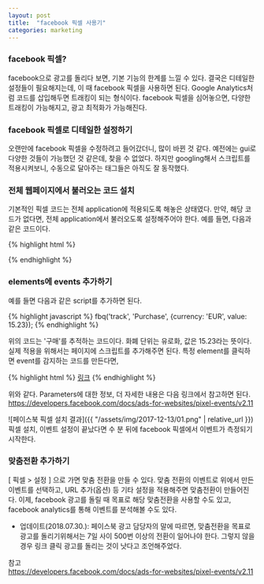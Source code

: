```yaml
---
layout: post
title:  "facebook 픽셀 사용기"
categories: marketing
---
```


### facebook 픽셀?
facebook으로 광고를 돌리다 보면, 기본 기능의 한계를 느낄 수 있다.
결국은 디테일한 설정들이 필요해지는데, 이 때 facebook 픽셀을 사용하면 된다.
Google Analytics처럼 코드를 삽입해두면 트래킹이 되는 형식이다.
facebook 픽셀을 심어놓으면, 다양한 트래킹이 가능해지고, 광고 최적화가 가능해진다.

### facebook 픽셀로 디테일한 설정하기
오랜만에 facebook 픽셀을 수정하려고 들어갔더니, 많이 바뀐 것 같다.
예전에는 gui로 다양한 것들이 가능했던 것 같은데, 찾을 수 없었다.
하지만 googling해서 스크립트를 적용시켜보니, 수동으로 달아주는 태그들은 아직도 잘 동작했다.

### 전체 웹페이지에서 불러오는 코드 설치
기본적인 픽셀 코드는 전체 application에 적용되도록 해놓은 상태였다.
만약, 해당 코드가 없다면, 전체 application에서 불러오도록 설정해주어야 한다.
예를 들면, 다음과 같은 코드이다.

{% highlight html %}
<!-- Facebook Pixel Code -->
<script>
!function(f,b,e,v,n,t,s){if(f.fbq)return;n=f.fbq=function(){n.callMethod?
n.callMethod.apply(n,arguments):n.queue.push(arguments)};if(!f._fbq)f._fbq=n;
n.push=n;n.loaded=!0;n.version='2.0';n.queue=[];t=b.createElement(e);t.async=!0;
t.src=v;s=b.getElementsByTagName(e)[0];s.parentNode.insertBefore(t,s)}(window,
document,'script','https://connect.facebook.net/en_US/fbevents.js');

fbq('init', '<FB_PIXEL_ID>');
fbq('track', "PageView");
</script>
<noscript><img height="1" width="1" style="display:none"
src="https://www.facebook.com/tr?id=<FB_PIXEL_ID>&ev=PageView&noscript=1"
/></noscript>
<!-- End Facebook Pixel Code -->  
{% endhighlight %}

### elements에 events 추가하기
예를 들면 다음과 같은 script를 추가하면 된다.

{% highlight javascript %}
fbq('track', 'Purchase', {currency: 'EUR', value: 15.23});
{% endhighlight %}

위의 코드는 \'구매\'를 추적하는 코드이다. 화폐 단위는 유로화, 값은 15.23라는 뜻이다.
실제 적용을 위해서는 페이지에 스크립트를 추가해주면 된다.
특정 element를 클릭하면 event를 감지하는 코드를 만든다면,

{% highlight html %}
<a href="#" id="#" onclick="fbq('track', 'Purchase', {currency: 'EUR', value: 15.23});">링크</a>
{% endhighlight %}

위와 같다.
Parameters에 대한 정보, 더 자세한 내용은 다음 링크에서 참고하면 된다.<br>
<https://developers.facebook.com/docs/ads-for-websites/pixel-events/v2.11>

![페이스북 픽셀 설치 결과]({{ "/assets/img/2017-12-13/01.png" | relative_url }})<br>
픽셀 설치, 이벤트 설정이 끝났다면 수 분 뒤에 facebook 픽셀에서 이벤트가 측정되기 시작한다.

### 맞춤전환 추가하기
[ 픽셀 > 설정 ] 으로 가면 맞춤 전환을 만들 수 있다.
맞춤 전환의 이벤트로 위에서 만든 이벤트를 선택하고, URL 추가(옵션) 등 기타 설정을 적용해주면 맞춤전환이 만들어진다.
이제, facebook 광고를 돌릴 때 목표로 해당 맞춤전환을 사용할 수도 있고, facebook analytics를 통해 이벤트를 분석해볼 수도 있다.

* 업데이트(2018.07.30.): 페이스북 광고 담당자의 말에 따르면, 맞춤전환을 목표로 광고를 돌리기위해서는 7일 사이 500번 이상의 전환이 일어나야 한다. 그렇지 않을 경우 링크 클릭 광고를 돌리는 것이 낫다고 조언해주었다.

참고<br>
<https://developers.facebook.com/docs/ads-for-websites/pixel-events/v2.11>

